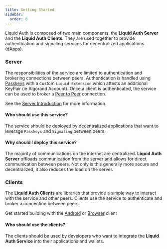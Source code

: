 ```yaml
---
title: Getting Started
sidebar:
  order: 0
---
```


Liquid Auth is composed of two main components, the **Liquid Auth Server** and the **Liquid Auth Clients**.
They are used together to provide authentication and signaling services for decentralized applications (dApps).

### Server

The responsibilities of the service are limited to authentication and brokering connections between peers.
Authentication is handled using [Passkeys](../concepts#passkeys) with a custom `Liquid Extension` 
which attests an additional KeyPair (ie Algorand Account). 
Once a client is authenticated, the service can be used to broker a [Peer to Peer](../concepts#peer-to-peer) connection.

See the [Server Introduction](../../server/introduction) for more information.

#### Who should use this service?

The service should be deployed by decentralized applications
that want to leverage `Passkeys` and `Signaling` between peers.

#### Why should I deploy this service?

The majority of communications on the internet are centralized. 
**Liquid Auth Server** offloads communication from the server and allows for direct communication between peers.
Not only is this generally more secure and decentralized, it also reduces the load on the server.

### Clients

The **Liquid Auth Clients** are libraries that provide a simple way to interact with the service and other peers.
Clients use the service to authenticate and broker a connection between peers.

Get started building with the [Android](../../clients/android/introduction) or [Browser](../../clients/browser/introduction) client

#### Who should use the clients?

The clients should be used by developers who want to integrate the **Liquid Auth Service** into their applications and wallets.
